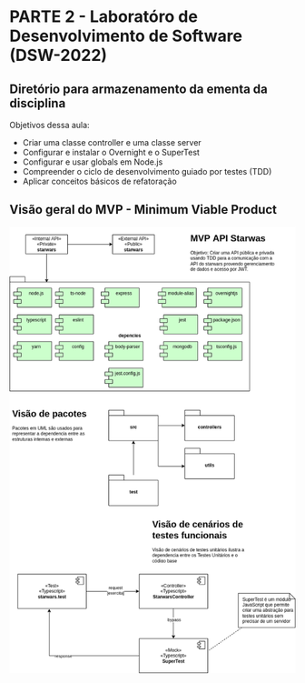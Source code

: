 # PARTE 2 - Laboratóro de Desenvolvimento de Software (DSW-2022)

## Diretório para armazenamento da ementa da disciplina

Objetivos dessa aula:
- Criar uma classe controller e uma classe server
- Configurar e instalar o Overnight e o SuperTest
- Configurar e usar globals em Node.js
- Compreender o ciclo de desenvolvimento guiado por testes (TDD)
- Aplicar conceitos básicos de refatoração

## Visão geral do MVP - Minimum Viable Product

![MVP](https://github.com/aceiro/fatec-dsw-2022/blob/aula02.done.step1/diagrams/disciplinas-desenhos-dsw-2022.drawio.png?raw=true)
